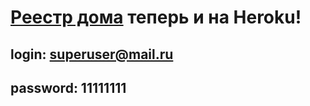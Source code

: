 # [Реестр дома](http://reestr-doma.herokuapp.com/) теперь и на Heroku!
## login: superuser@mail.ru
## password: 11111111
